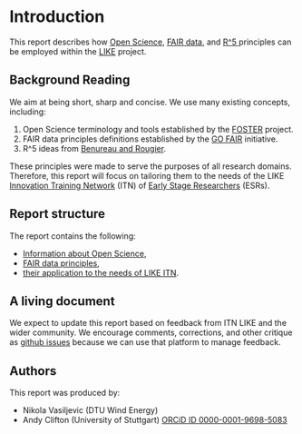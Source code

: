 # Introduction
This report describes how [Open Science](https://www.fosteropenscience.eu/node/1420), [FAIR data](https://www.go-fair.org/fair-principles/), and [R^5 ](https://www.frontiersin.org/articles/10.3389/fninf.2017.00069/full) principles can be employed within the [LIKE](https://www.msca-like.eu/) project. 

## Background Reading
We aim at being short, sharp and concise. We use many existing concepts, including:

  1. Open Science terminology and tools established by the [FOSTER](https://www.fosteropenscience.eu/about) project.
  2. FAIR data principles definitions established by the [GO FAIR](https://www.go-fair.org/go-fair-initiative/) initiative. 
  3. R^5 ideas from [Benureau and Rougier](https://www.frontiersin.org/articles/10.3389/fninf.2017.00069/full).
  
These principles were made to serve the purposes of all research domains. Therefore, this report will focus on tailoring them to the needs of the LIKE [Innovation Training Network](https://ec.europa.eu/research/mariecurieactions/actions/get-funding/innovative-training-networks_en) (ITN) of [Early Stage Researchers](http://www.oncornet.eu/index.php/recruitment/2-uncategorised/79-esr) (ESRs).



<!-- To large extent this document is inspired by ... -->

## Report structure
The report contains the following:

- [Information about Open Science](./open_science.md), 
- [FAIR data principles](./fair_principles.md),
- [their application to the needs of LIKE ITN](./application_like.md).


## A living document
We expect to update this report based on feedback from ITN LIKE and the wider community. We encourage comments, corrections, and other critique as [github issues](https://github.com/LIKE-ITN/FAIR-data-and-Open-Science-principles/issues) because we can use that platform to manage feedback.

## Authors
This report was produced by:

- Nikola Vasiljevic (DTU Wind Energy)
- Andy Clifton (University of Stuttgart) [ORCiD ID 0000-0001-9698-5083](https://orcid.org/0000-0001-9698-5083)

